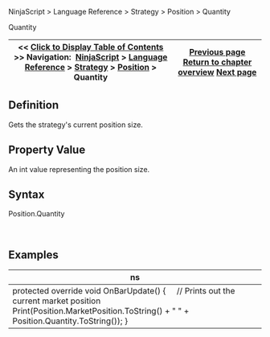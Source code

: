 ﻿
NinjaScript \> Language Reference \> Strategy \> Position \> Quantity

Quantity

| \<\< [Click to Display Table of Contents](position_quantity.md) \>\> **Navigation:**     [NinjaScript](ninjascript-1.md) \> [Language Reference](language_reference_wip-1.md) \> [Strategy](strategy-1.md) \> [Position](position-1.md) \> Quantity | [Previous page](position_marketposition-1.md) [Return to chapter overview](position-1.md) [Next page](positionaccount-1.md) |
| --- | --- |
## Definition
Gets the strategy's current position size.
## 
## Property Value
An int value representing the position size.
## 
## Syntax
Position.Quantity   

 
## Examples

| ns |
| --- |
| protected override void OnBarUpdate() {       // Prints out the current market position      Print(Position.MarketPosition.ToString() \+ " " \+ Position.Quantity.ToString()); } |
